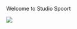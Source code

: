 Welcome to Studio Spoort

<picture>
  <source srcset="/logo-white.svg" media="(prefers-color-scheme: dark)">
  <img src="/logo.svg">
</picture>
<br><br><br>
<rssapp-list id="B68ns6DC1BFTjKAR"></rssapp-list><scriptsrc="https://widget.rss.app/v1/list.js" type="text/javascript" async></script>